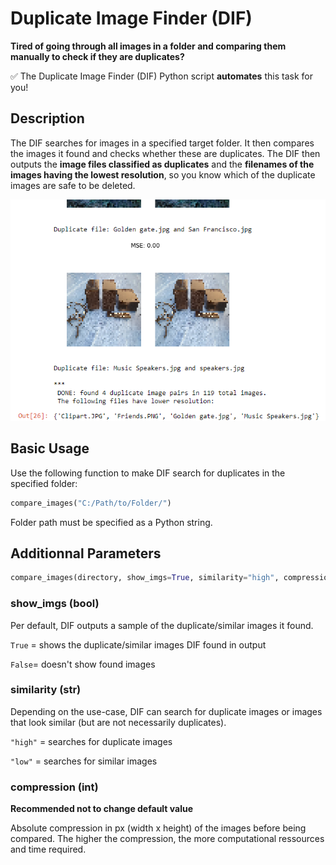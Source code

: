 # Duplicate Image Finder (DIF)
**Tired of going through all images in a folder and comparing them manually to check if they are duplicates?**

:white_check_mark: The Duplicate Image Finder (DIF) Python script **automates** this task for you!

## Description
The DIF searches for images in a specified target folder. It then compares the images it found and checks whether these are duplicates. The DIF then outputs the **image files classified as duplicates** and the **filenames of the images having the lowest resolution**, so you know which of the duplicate images are safe to be deleted.

<p align="center">
  <img src="example_output2.png" width="600" title="Example Output: Duplicate Image Finder">
</p>

## Basic Usage
Use the following function to make DIF search for duplicates in the specified folder:

```python
compare_images("C:/Path/to/Folder/")
``` 
Folder path must be specified as a Python string.
## Additionnal Parameters

```python
compare_images(directory, show_imgs=True, similarity="high", compression=50)
```

### show_imgs (bool)
Per default, DIF outputs a sample of the duplicate/similar images it found.

```True``` = shows the duplicate/similar images DIF found in output

```False```= doesn't show found images

### similarity (str)

Depending on the use-case, DIF can search for duplicate images or images that look similar (but are not necessarily duplicates).

```"high"``` = searches for duplicate images
                           
```"low"``` = searches for similar images

### compression (int)

**Recommended not to change default value**

Absolute compression in px (width x height) of the images before being compared.
The higher the compression, the more computational ressources and time required.     
                           
